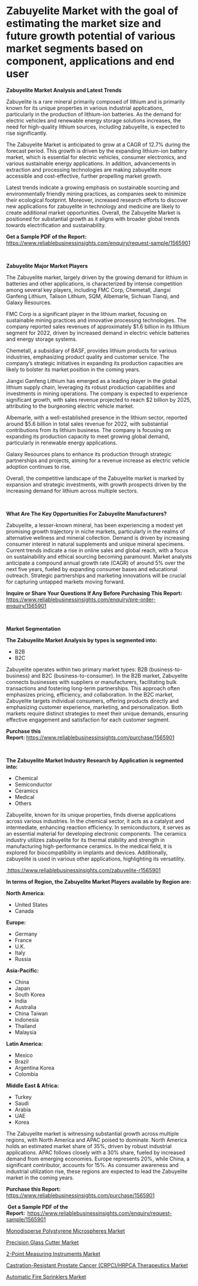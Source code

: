 <p><h1>Zabuyelite Market with the goal of estimating the market size and future growth potential of various market segments based on component, applications and end user</h1></p><p><strong>Zabuyelite Market Analysis and Latest Trends</strong></p>
<p><p>Zabuyelite is a rare mineral primarily composed of lithium and is primarily known for its unique properties in various industrial applications, particularly in the production of lithium-ion batteries. As the demand for electric vehicles and renewable energy storage solutions increases, the need for high-quality lithium sources, including zabuyelite, is expected to rise significantly. </p><p>The Zabuyelite Market is anticipated to grow at a CAGR of 12.7% during the forecast period. This growth is driven by the expanding lithium-ion battery market, which is essential for electric vehicles, consumer electronics, and various sustainable energy applications. In addition, advancements in extraction and processing technologies are making zabuyelite more accessible and cost-effective, further propelling market growth.</p><p>Latest trends indicate a growing emphasis on sustainable sourcing and environmentally friendly mining practices, as companies seek to minimize their ecological footprint. Moreover, increased research efforts to discover new applications for zabuyelite in technology and medicine are likely to create additional market opportunities. Overall, the Zabuyelite Market is positioned for substantial growth as it aligns with broader global trends towards electrification and sustainability.</p></p>
<p><strong>Get a Sample PDF of the Report:&nbsp;</strong> <a href="https://www.reliablebusinessinsights.com/enquiry/request-sample/1565901?utm_campaign=2174&utm_medium=2&utm_source=Github&utm_content=ia&utm_term=30012025&utm_id=zabuyelite">https://www.reliablebusinessinsights.com/enquiry/request-sample/1565901</a></p>
<p>&nbsp;</p>
<p><strong>Zabuyelite Major Market Players</strong></p>
<p><p>The Zabuyelite market, largely driven by the growing demand for lithium in batteries and other applications, is characterized by intense competition among several key players, including FMC Corp, Chemetall, Jiangxi Ganfeng Lithium, Talison Lithium, SQM, Albemarle, Sichuan Tianqi, and Galaxy Resources.</p><p>FMC Corp is a significant player in the lithium market, focusing on sustainable mining practices and innovative processing technologies. The company reported sales revenues of approximately $1.6 billion in its lithium segment for 2022, driven by increased demand in electric vehicle batteries and energy storage systems.</p><p>Chemetall, a subsidiary of BASF, provides lithium products for various industries, emphasizing product quality and customer service. The company’s strategic initiatives in expanding its production capacities are likely to bolster its market position in the coming years.</p><p>Jiangxi Ganfeng Lithium has emerged as a leading player in the global lithium supply chain, leveraging its robust production capabilities and investments in mining operations. The company is expected to experience significant growth, with sales revenue projected to reach $2 billion by 2025, attributing to the burgeoning electric vehicle market.</p><p>Albemarle, with a well-established presence in the lithium sector, reported around $5.6 billion in total sales revenue for 2022, with substantial contributions from its lithium business. The company is focusing on expanding its production capacity to meet growing global demand, particularly in renewable energy applications.</p><p>Galaxy Resources plans to enhance its production through strategic partnerships and projects, aiming for a revenue increase as electric vehicle adoption continues to rise.</p><p>Overall, the competitive landscape of the Zabuyelite market is marked by expansion and strategic investments, with growth prospects driven by the increasing demand for lithium across multiple sectors.</p></p>
<p>&nbsp;</p>
<p><strong>What Are The Key Opportunities For Zabuyelite Manufacturers?</strong></p>
<p><p>Zabuyelite, a lesser-known mineral, has been experiencing a modest yet promising growth trajectory in niche markets, particularly in the realms of alternative wellness and mineral collection. Demand is driven by increasing consumer interest in natural supplements and unique mineral specimens. Current trends indicate a rise in online sales and global reach, with a focus on sustainability and ethical sourcing becoming paramount. Market analysts anticipate a compound annual growth rate (CAGR) of around 5% over the next five years, fueled by expanding consumer bases and educational outreach. Strategic partnerships and marketing innovations will be crucial for capturing untapped markets moving forward.</p></p>
<p><strong>Inquire or Share Your Questions If Any Before Purchasing This Report:</strong> <a href="https://www.reliablebusinessinsights.com/enquiry/pre-order-enquiry/1565901?utm_campaign=2174&utm_medium=2&utm_source=Github&utm_content=ia&utm_term=30012025&utm_id=zabuyelite">https://www.reliablebusinessinsights.com/enquiry/pre-order-enquiry/1565901</a></p>
<p>&nbsp;</p>
<p><strong>Market Segmentation</strong></p>
<p><strong>The Zabuyelite Market Analysis by types is segmented into:</strong></p>
<p><ul><li>B2B</li><li>B2C</li></ul></p>
<p><p>Zabuyelite operates within two primary market types: B2B (business-to-business) and B2C (business-to-consumer). In the B2B market, Zabuyelite connects businesses with suppliers or manufacturers, facilitating bulk transactions and fostering long-term partnerships. This approach often emphasizes pricing, efficiency, and collaboration. In the B2C market, Zabuyelite targets individual consumers, offering products directly and emphasizing customer experience, marketing, and personalization. Both markets require distinct strategies to meet their unique demands, ensuring effective engagement and satisfaction for each customer segment.</p></p>
<p><strong>Purchase this Report:&nbsp;</strong><a href="https://www.reliablebusinessinsights.com/purchase/1565901?utm_campaign=2174&utm_medium=2&utm_source=Github&utm_content=ia&utm_term=30012025&utm_id=zabuyelite">https://www.reliablebusinessinsights.com/purchase/1565901</a></p>
<p>&nbsp;</p>
<p><strong>The Zabuyelite Market Industry Research by Application is segmented into:</strong></p>
<p><ul><li>Chemical</li><li>Semiconductor</li><li>Ceramics</li><li>Medical</li><li>Others</li></ul></p>
<p><p>Zabuyelite, known for its unique properties, finds diverse applications across various industries. In the chemical sector, it acts as a catalyst and intermediate, enhancing reaction efficiency. In semiconductors, it serves as an essential material for developing electronic components. The ceramics industry utilizes zabuyelite for its thermal stability and strength in manufacturing high-performance ceramics. In the medical field, it is explored for biocompatibility in implants and devices. Additionally, zabuyelite is used in various other applications, highlighting its versatility.</p></p>
<p><a href="https://www.reliablebusinessinsights.com/zabuyelite-r1565901?utm_campaign=2174&utm_medium=2&utm_source=Github&utm_content=ia&utm_term=30012025&utm_id=zabuyelite">&nbsp;https://www.reliablebusinessinsights.com/zabuyelite-r1565901</a></p>
<p><strong>In terms of Region, the Zabuyelite Market Players available by Region are:</strong></p>
<p>
    <p> <strong> North America: </strong>
        <ul>
            <li>United States</li>
            <li>Canada</li>
        </ul>
        </p> 
    <p> <strong> Europe: </strong>
        <ul>
            <li>Germany</li>
            <li>France</li>
            <li>U.K.</li>
            <li>Italy</li>
            <li>Russia</li>
        </ul>
        </p> 
    <p> <strong> Asia-Pacific: </strong>
        <ul>
            <li>China</li>
            <li>Japan</li>
            <li>South Korea</li>
            <li>India</li>
            <li>Australia</li>
            <li>China Taiwan</li>
            <li>Indonesia</li>
            <li>Thailand</li>
            <li>Malaysia</li>
        </ul>
        </p> 
    <p> <strong> Latin America: </strong>
        <ul>
            <li>Mexico</li>
            <li>Brazil</li>
            <li>Argentina Korea</li>
            <li>Colombia</li>
        </ul>
        </p> 
    <p> <strong> Middle East & Africa: </strong>
        <ul>
            <li>Turkey</li>
            <li>Saudi</li>
            <li>Arabia</li>
            <li>UAE</li>
            <li>Korea</li>
        </ul>
    </p>
    </p>
<p><p>The Zabuyelite market is witnessing substantial growth across multiple regions, with North America and APAC poised to dominate. North America holds an estimated market share of 35%, driven by robust industrial applications. APAC follows closely with a 30% share, fueled by increased demand from emerging economies. Europe represents 20%, while China, a significant contributor, accounts for 15%. As consumer awareness and industrial utilization rise, these regions are expected to lead the Zabuyelite market in the coming years.</p></p>
<p><strong>Purchase this Report: </strong><a href="https://www.reliablebusinessinsights.com/purchase/1565901?utm_campaign=2174&utm_medium=2&utm_source=Github&utm_content=ia&utm_term=30012025&utm_id=zabuyelite">https://www.reliablebusinessinsights.com/purchase/1565901</a></p>
<p>&nbsp;<strong>Get a Sample PDF of the Report:&nbsp;&nbsp;</strong><a href="https://www.reliablebusinessinsights.com/enquiry/request-sample/1565901?utm_campaign=2174&utm_medium=2&utm_source=Github&utm_content=ia&utm_term=30012025&utm_id=zabuyelite">https://www.reliablebusinessinsights.com/enquiry/request-sample/1565901</a></p>
<p><strong></strong></p>
<p><p><a href="https://github.com/berbelsagwan/Market-Research-Report-List-1/blob/main/monodisperse-polystyrene-microspheres-market.md?utm_campaign=2174&utm_medium=2&utm_source=Github&utm_content=ia&utm_term=30012025&utm_id=zabuyelite">Monodisperse Polystyrene Microspheres Market</a></p><p><a href="https://github.com/boyermaragaret8392/Market-Research-Report-List-1/blob/main/precision-glass-cutter-market.md?utm_campaign=2174&utm_medium=2&utm_source=Github&utm_content=ia&utm_term=30012025&utm_id=zabuyelite">Precision Glass Cutter Market</a></p><p><a href="https://www.linkedin.com/pulse/comprehensive-analysis-2-point-measuring-instruments-fyapf?utm_campaign=2174&utm_medium=2&utm_source=Github&utm_content=ia&utm_term=30012025&utm_id=zabuyelite">2-Point Measuring Instruments Market</a></p><p><a href="https://www.linkedin.com/pulse/castration-resistant-prostate-cancer-crpchrpca-therapeutics-bb3nc?utm_campaign=2174&utm_medium=2&utm_source=Github&utm_content=ia&utm_term=30012025&utm_id=zabuyelite">Castration-Resistant Prostate Cancer (CRPC)/HRPCA Therapeutics Market</a></p><p><a href="https://www.linkedin.com/pulse/automatic-fire-sprinklers-market-size-share-analysis-growth-pfsne?utm_campaign=2174&utm_medium=2&utm_source=Github&utm_content=ia&utm_term=30012025&utm_id=zabuyelite">Automatic Fire Sprinklers Market</a></p></p>